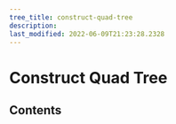 ```yaml
---
tree_title: construct-quad-tree
description: 
last_modified: 2022-06-09T21:23:28.2328
---
```


# Construct Quad Tree

## Contents
